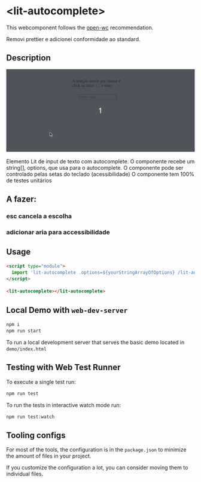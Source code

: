 # \<lit-autocomplete>

This webcomponent follows the [open-wc](https://github.com/open-wc/open-wc) recommendation.

Removi prettier e adicionei conformidade ao standard.

## Description

![GIF mostrando um componente de input com autocomplete](./lit-autocomplete.gif)

Elemento Lit de input de texto com autocomplete.
O componente recebe um string[], options, que usa para o autocomplete.
O componente pode ser controlado pelas setas do teclado (acessibilidade)
O componente tem 100% de testes unitários

## A fazer:
### esc cancela a escolha
### adicionar aria para accessibilidade


## Usage

```html
<script type="module">
  import 'lit-autocomplete .options=${yourStringArrayOfOptions} /lit-autocomplete.js';
</script>

<lit-autocomplete></lit-autocomplete>
```

## Local Demo with `web-dev-server`

```bash
npm i
npm run start
```

To run a local development server that serves the basic demo located in `demo/index.html`

## Testing with Web Test Runner

To execute a single test run:

```bash
npm run test
```
To run the tests in interactive watch mode run:

```bash
npm run test:watch
```

## Tooling configs

For most of the tools, the configuration is in the `package.json` to minimize the amount of files in your project.

If you customize the configuration a lot, you can consider moving them to individual files.



